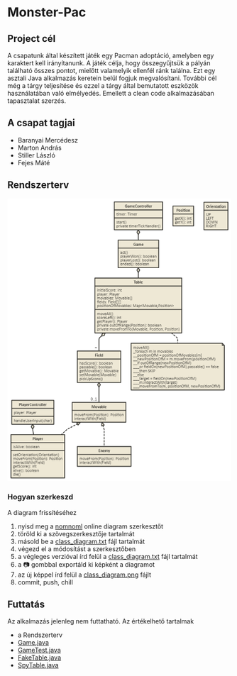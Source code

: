 # Monster-Pac

## Project cél

A csapatunk által készített játék egy Pacman adoptáció, amelyben egy karaktert kell irányítanunk. A játék célja, hogy összegyűjtsük a pályán található összes pontot, mielőtt valamelyik ellenfél ránk találna.
Ezt egy asztali Java alkalmazás keretein belül fogjuk megvalósítani.
További cél még a tárgy teljesítése és ezzel a tárgy által bemutatott eszközök használatában való elmélyedés. Emellett a clean code alkalmazásában tapasztalat szerzés.

## A csapat tagjai

- Baranyai Mercédesz
- Marton András
- Stiller László
- Fejes Máté

## Rendszerterv

![Rendszerterv - osztálydiagram](/img/class_diagram.png)

### Hogyan szerkeszd

A diagram frissítéséhez
1. nyisd meg a [nomnoml](http://www.nomnoml.com/) online diagram szerkesztőt
2. töröld ki a szövegszerkesztője tartalmát
3. másold be a [class_diagram.txt](/img/class_diagram.txt) fájl tartalmát
4. végezd el a módosítást a szerkesztőben
5. a végleges verzióval írd felül a [class_diagram.txt](/img/class_diagram.txt) fájl tartalmát
6. a 📷 gombbal exportáld ki képként a diagramot
7. az új képpel írd felül a [class_diagram.png](/img/class_diagram.png) fájlt
8. commit, push, chill

## Futtatás

Az alkalmazás jelenleg nem futtatható. Az értékelhető tartalmak
- a Rendszerterv
- [Game.java](/src/main/java/monsterpac/domain/Game.java)
- [GameTest.java](/src/test/java/unit/GameTest.java)
- [FakeTable.java](/src/test/java/unit/FakeTable.java	)
- [SpyTable.java](/src/test/java/unit/SpyTable.java)